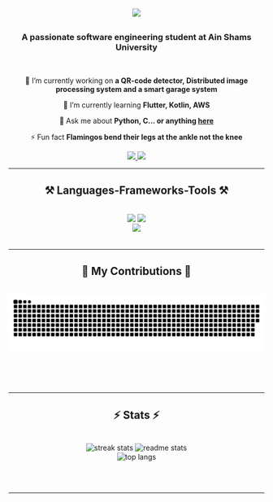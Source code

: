 <h1 align="center">
    <img src="https://readme-typing-svg.herokuapp.com?font=roboto+mono&weight=800&size=35&duration=4000&pause=1000&color=FA2770&center=true&vCenter=true&random=false&width=600&height=70&lines=Hi+There+%F0%9F%91%8B%F0%9F%8F%BC+;I'm+Norhan+%F0%9F%A7%95%F0%9F%8F%BC%F0%9F%91%A9%F0%9F%8F%BC%E2%80%8D%F0%9F%92%BB;" />
</h1>

<h3 align="center">A passionate software engineering student at Ain Shams University</h3>

<br/>

<div align="center">
 
 🔭 I’m currently working on **a QR-code detector, Distributed image processing system and a smart garage system**
 
 🌱 I’m currently learning **Flutter, Kotlin, AWS**

💬 Ask me about **Python, C... or anything [here](https://github.com/Norhan-salem/Norhan-salem/issues)**

⚡ Fun fact **Flamingos bend their legs at the ankle not the knee**

 </div>
 
<div align="center"> 
  <a href="mailto:norhansalem581@gmail.com">
    <img src="https://img.shields.io/badge/Gmail-333333?style=for-the-badge&logo=gmail&logoColor=red" />
  </a>
  <a href="https://linkedin.com/in/norhanwaleed" target="_blank">
    <img src="https://img.shields.io/badge/LinkedIn-0077B5?style=for-the-badge&logo=linkedin&logoColor=white" target="_blank" />
  </a>
</div>

 <hr/>
 
<h2 align="center">⚒️ Languages-Frameworks-Tools ⚒️</h2>
<br/>
<div align="center">
    <img src="https://skillicons.dev/icons?i=flutter,dart,py,c,cpp,java,kotlin,javascript,react,html,css" />
    <img src="https://skillicons.dev/icons?i=powershell,bash,emacs,vim,linux,ubuntu,vscode,androidstudio,arduino,mongodb" /><br>
    <img src="https://skillicons.dev/icons?i=mysql,redis,github,git,githubactions,aws,docker,opencv,ps,pytorch,tensorflow" /><br>
</div>

<br/>
<hr/>

<div align="center">
  <h2>🐍 My Contributions 🐍</h2>
  <br>
  <img alt="snake eating my contributions" src="https://raw.githubusercontent.com/Norhan-salem/Norhan-salem/output/github-contribution-grid-snake.svg" />
  
  <br/><br/><br/>
</div>

<hr/>

<h2 align="center">⚡ Stats ⚡</h2>
<br>
<div align=center>
  <img width=390 src="https://streak-stats.demolab.com/?user=Norhan-salem&count_private=true&theme=radical&border_radius=10" alt="streak stats"/>
  <img width=390 src="https://github-readme-stats.vercel.app/api?username=Norhan-salem&count_private=true&show_icons=true&theme=radical&rank_icon=github&border_radius=10" alt="readme stats" />
  <br/>
  <img width=325 align="center" src="https://github-readme-stats.vercel.app/api/top-langs/?username=Norhan-salem&hide=HTML&langs_count=8&layout=compact&theme=radical&border_radius=10&size_weight=0.5&count_weight=0.5&exclude_repo=github-readme-stats" alt="top langs" />
</div>

<br/><br/>

<hr/>

<br/>

